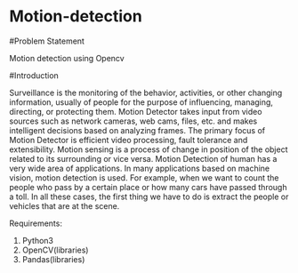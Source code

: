 # Motion-detection
#Problem Statement

Motion detection using Opencv

#Introduction

Surveillance is the monitoring of the behavior, activities, or other changing information, usually of people for the purpose of influencing, managing, directing, or protecting them. Motion Detector takes input from video sources such as network cameras, web cams, files, etc. and makes intelligent decisions based on analyzing frames. The primary focus of Motion Detector is efficient video processing, fault tolerance and extensibility. 
Motion sensing is a process of change in position of the object related to its surrounding or vice versa. Motion Detection of human has a very wide area of applications. In many applications based on machine vision, motion detection is used. For example, when we want to count the people who pass by a certain place or how many cars have passed through a toll. In all these cases, the first thing we have to do is extract the people or vehicles that are at the scene.

Requirements:
1.	Python3
2.	OpenCV(libraries)
3.	Pandas(libraries)
